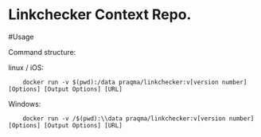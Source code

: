 Linkchecker Context Repo.
=================


#Usage

Command structure:

  linux / iOS:

```
    docker run -v $(pwd):/data praqma/linkchecker:v[version number] [Options] [Output Options] [URL]
```

  Windows:

```
    docker run -v /$(pwd):\\data praqma/linkchecker:v[version number] [Options] [Output Options] [URL]
```
